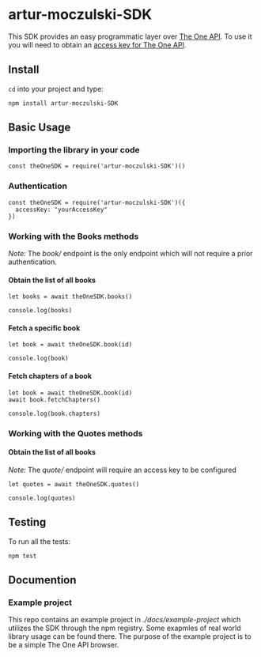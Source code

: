 # artur-moczulski-SDK

This SDK provides an easy programmatic layer over [The One API](https://the-one-api.dev/). To use it
you will need to obtain an [access key for The One API](https://the-one-api.dev/sign-up).

## Install

`cd` into your project and type:

`npm install artur-moczulski-SDK`

## Basic Usage

### Importing the library in your code

```
const theOneSDK = require('artur-moczulski-SDK')()
```

### Authentication

```
const theOneSDK = require('artur-moczulski-SDK')({
  accessKey: "yourAccessKey"
})
```

### Working with the Books methods 

*Note:* The *book/* endpoint is the only endpoint which will not require a prior authentication.

#### Obtain the list of all books

```
let books = await theOneSDK.books()

console.log(books)
```

#### Fetch a specific book

```
let book = await theOneSDK.book(id)

console.log(book)
```

#### Fetch chapters of a book

```
let book = await theOneSDK.book(id)
await book.fetchChapters()

console.log(book.chapters)
```

### Working with the Quotes methods 

#### Obtain the list of all books

*Note:* The *quote/* endpoint will require an access key to be configured

```
let quotes = await theOneSDK.quotes()

console.log(quotes)
```

## Testing

To run all the tests:

`npm test`

## Documention

### Example project

This repo contains an example project in *./docs/example-project* which utilizes
the SDK through the npm registry. Some exapmles of real world library usage
can be found there. The purpose of the example project is to be a simple
The One API browser.